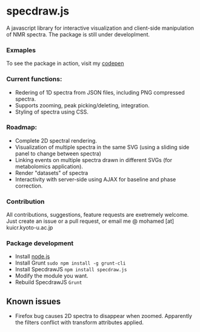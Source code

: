 # specdraw.js
A javascript library for interactive visualization and client-side manipulation of NMR spectra. The package is still under developlment.

### Exmaples
To see the package in action, visit my [codepen](http://codepen.io/collection/ngYkmJ)
### Current functions:
* Redering of 1D spectra from JSON files, including PNG compressed spectra.
* Supports zooming, peak picking/deleting, integration.
* Styling of spectra using CSS.

### Roadmap:
* Complete 2D spectral rendering.
* Visualization of multiple spectra in the same SVG (using a sliding side panel to change between spectra)
* Linking events on multiple spectra drawn in different SVGs (for metabolomics application).
* Render "datasets" of spectra
* Interactivity with server-side using AJAX for baseline and phase correction.

### Contribution
All contributions, suggestions, feature requests are exetremely welcome. Just create an issue or a pull request, or email me @ mohamed [at] kuicr.kyoto-u.ac.jp 

### Package development

 - Install [node.js](https://nodejs.org/en/)
 - Install Grunt `sudo npm install -g grunt-cli`
 - Install SpecdrawJS `npm install specdraw.js`
 - Modify the module you want.
 - Rebuild SpecdrawJS `Grunt`
 

## Known issues
 - Firefox bug causes 2D spectra to disappear when zoomed. Apparently the filters conflict with transform attributes applied. 